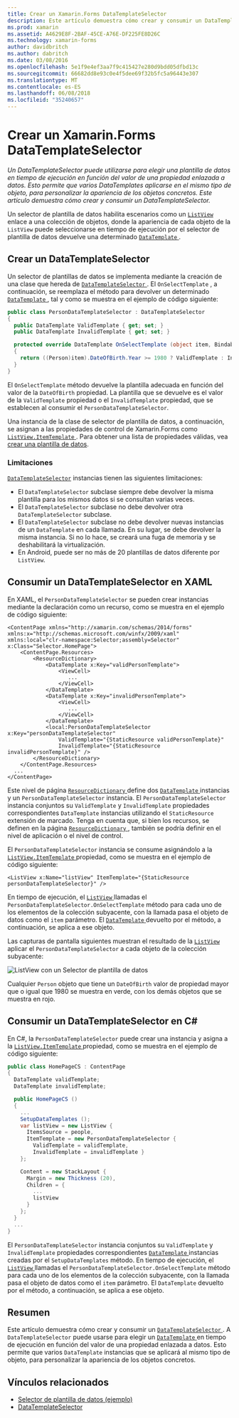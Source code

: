 ```yaml
---
title: Crear un Xamarin.Forms DataTemplateSelector
description: Este artículo demuestra cómo crear y consumir un DataTemplateSelector, que se puede usar para elegir una plantilla de datos en tiempo de ejecución en función del valor de una propiedad enlazada a datos.
ms.prod: xamarin
ms.assetid: A4629E8F-2BAF-45CE-A76E-DF225FE8D26C
ms.technology: xamarin-forms
author: davidbritch
ms.author: dabritch
ms.date: 03/08/2016
ms.openlocfilehash: 5e1f9e4ef3aa7f9c415427e280d9bdd05dfbd13c
ms.sourcegitcommit: 66682dd8e93c0e4f5dee69f32b5fc5a96443e307
ms.translationtype: MT
ms.contentlocale: es-ES
ms.lasthandoff: 06/08/2018
ms.locfileid: "35240657"
---
```

# <a name="creating-a-xamarinforms-datatemplateselector"></a>Crear un Xamarin.Forms DataTemplateSelector

_Un DataTemplateSelector puede utilizarse para elegir una plantilla de datos en tiempo de ejecución en función del valor de una propiedad enlazada a datos. Esto permite que varios DataTemplates aplicarse en el mismo tipo de objeto, para personalizar la apariencia de los objetos concretos. Este artículo demuestra cómo crear y consumir un DataTemplateSelector._

Un selector de plantilla de datos habilita escenarios como un [ `ListView` ](https://developer.xamarin.com/api/type/Xamarin.Forms.ListView/) enlace a una colección de objetos, donde la apariencia de cada objeto de la `ListView` puede seleccionarse en tiempo de ejecución por el selector de plantilla de datos devuelve una determinado [ `DataTemplate` ](https://developer.xamarin.com/api/type/Xamarin.Forms.DataTemplate/).

## <a name="creating-a-datatemplateselector"></a>Crear un DataTemplateSelector

Un selector de plantillas de datos se implementa mediante la creación de una clase que hereda de [ `DataTemplateSelector` ](https://developer.xamarin.com/api/type/Xamarin.Forms.DataTemplateSelector/). El `OnSelectTemplate` , a continuación, se reemplaza el método para devolver un determinado [ `DataTemplate` ](https://developer.xamarin.com/api/type/Xamarin.Forms.DataTemplate/), tal y como se muestra en el ejemplo de código siguiente:

```csharp
public class PersonDataTemplateSelector : DataTemplateSelector
{
  public DataTemplate ValidTemplate { get; set; }
  public DataTemplate InvalidTemplate { get; set; }

  protected override DataTemplate OnSelectTemplate (object item, BindableObject container)
  {
    return ((Person)item).DateOfBirth.Year >= 1980 ? ValidTemplate : InvalidTemplate;
  }
}
```

El `OnSelectTemplate` método devuelve la plantilla adecuada en función del valor de la `DateOfBirth` propiedad. La plantilla que se devuelve es el valor de la `ValidTemplate` propiedad o el `InvalidTemplate` propiedad, que se establecen al consumir el `PersonDataTemplateSelector`.

Una instancia de la clase de selector de plantilla de datos, a continuación, se asignan a las propiedades de control de Xamarin.Forms como [ `ListView.ItemTemplate` ](https://developer.xamarin.com/api/type/Xamarin.Forms.ItemsView%3CTVisual%3E/). Para obtener una lista de propiedades válidas, vea [crear una plantilla de datos](~/xamarin-forms/app-fundamentals/templates/data-templates/creating.md).

### <a name="limitations"></a>Limitaciones

[`DataTemplateSelector`](https://developer.xamarin.com/api/type/Xamarin.Forms.DataTemplateSelector/) instancias tienen las siguientes limitaciones:

- El `DataTemplateSelector` subclase siempre debe devolver la misma plantilla para los mismos datos si se consultan varias veces.
- El `DataTemplateSelector` subclase no debe devolver otra `DataTemplateSelector` subclase.
- El `DataTemplateSelector` subclase no debe devolver nuevas instancias de un `DataTemplate` en cada llamada. En su lugar, se debe devolver la misma instancia. Si no lo hace, se creará una fuga de memoria y se deshabilitará la virtualización.
- En Android, puede ser no más de 20 plantillas de datos diferente por `ListView`.

## <a name="consuming-a-datatemplateselector-in-xaml"></a>Consumir un DataTemplateSelector en XAML

En XAML, el `PersonDataTemplateSelector` se pueden crear instancias mediante la declaración como un recurso, como se muestra en el ejemplo de código siguiente:

```xaml
<ContentPage xmlns="http://xamarin.com/schemas/2014/forms" xmlns:x="http://schemas.microsoft.com/winfx/2009/xaml" xmlns:local="clr-namespace:Selector;assembly=Selector" x:Class="Selector.HomePage">
    <ContentPage.Resources>
        <ResourceDictionary>
            <DataTemplate x:Key="validPersonTemplate">
                <ViewCell>
                   ...
                </ViewCell>
            </DataTemplate>
            <DataTemplate x:Key="invalidPersonTemplate">
                <ViewCell>
                   ...
                </ViewCell>
            </DataTemplate>
            <local:PersonDataTemplateSelector x:Key="personDataTemplateSelector"
                ValidTemplate="{StaticResource validPersonTemplate}"
                InvalidTemplate="{StaticResource invalidPersonTemplate}" />
        </ResourceDictionary>
    </ContentPage.Resources>
  ...
</ContentPage>
```

Este nivel de página [ `ResourceDictionary` ](https://developer.xamarin.com/api/type/Xamarin.Forms.ResourceDictionary/) define dos [ `DataTemplate` ](https://developer.xamarin.com/api/type/Xamarin.Forms.DataTemplate/) instancias y un `PersonDataTemplateSelector` instancia. El `PersonDataTemplateSelector` instancia conjuntos su `ValidTemplate` y `InvalidTemplate` propiedades correspondientes `DataTemplate` instancias utilizando el `StaticResource` extensión de marcado. Tenga en cuenta que, si bien los recursos, se definen en la página [ `ResourceDictionary` ](https://developer.xamarin.com/api/type/Xamarin.Forms.ResourceDictionary/), también se podría definir en el nivel de aplicación o el nivel de control.

El `PersonDataTemplateSelector` instancia se consume asignándolo a la [ `ListView.ItemTemplate` ](https://developer.xamarin.com/api/type/Xamarin.Forms.ItemsView%3CTVisual%3E/) propiedad, como se muestra en el ejemplo de código siguiente:

```xaml
<ListView x:Name="listView" ItemTemplate="{StaticResource personDataTemplateSelector}" />
```

En tiempo de ejecución, el [ `ListView` ](https://developer.xamarin.com/api/type/Xamarin.Forms.ListView/) llamadas el `PersonDataTemplateSelector.OnSelectTemplate` método para cada uno de los elementos de la colección subyacente, con la llamada pasa el objeto de datos como el `item` parámetro. El [ `DataTemplate` ](https://developer.xamarin.com/api/type/Xamarin.Forms.DataTemplate/) devuelto por el método, a continuación, se aplica a ese objeto.

Las capturas de pantalla siguientes muestran el resultado de la [ `ListView` ](https://developer.xamarin.com/api/type/Xamarin.Forms.ListView/) aplicar el `PersonDataTemplateSelector` a cada objeto de la colección subyacente:

![](selector-images/data-template-selector.png "ListView con un Selector de plantilla de datos")

Cualquier `Person` objeto que tiene un `DateOfBirth` valor de propiedad mayor que o igual que 1980 se muestra en verde, con los demás objetos que se muestra en rojo.

## <a name="consuming-a-datatemplateselector-in-cnum"></a>Consumir un DataTemplateSelector en C&num;

En C#, la `PersonDataTemplateSelector` puede crear una instancia y asigna a la [ `ListView.ItemTemplate` ](https://developer.xamarin.com/api/type/Xamarin.Forms.ItemsView%3CTVisual%3E/) propiedad, como se muestra en el ejemplo de código siguiente:

```csharp
public class HomePageCS : ContentPage
{
  DataTemplate validTemplate;
  DataTemplate invalidTemplate;

  public HomePageCS ()
  {
    ...
    SetupDataTemplates ();
    var listView = new ListView {
      ItemsSource = people,
      ItemTemplate = new PersonDataTemplateSelector {
        ValidTemplate = validTemplate,
        InvalidTemplate = invalidTemplate }
    };

    Content = new StackLayout {
      Margin = new Thickness (20),
      Children = {
        ...
        listView
      }
    };
  }
  ...  
}
```

El `PersonDataTemplateSelector` instancia conjuntos su `ValidTemplate` y `InvalidTemplate` propiedades correspondientes [ `DataTemplate` ](https://developer.xamarin.com/api/type/Xamarin.Forms.DataTemplate/) instancias creadas por el `SetupDataTemplates` método. En tiempo de ejecución, el [ `ListView` ](https://developer.xamarin.com/api/type/Xamarin.Forms.ListView/) llamadas el `PersonDataTemplateSelector.OnSelectTemplate` método para cada uno de los elementos de la colección subyacente, con la llamada pasa el objeto de datos como el `item` parámetro. El `DataTemplate` devuelto por el método, a continuación, se aplica a ese objeto.

## <a name="summary"></a>Resumen

Este artículo demuestra cómo crear y consumir un [ `DataTemplateSelector` ](https://developer.xamarin.com/api/type/Xamarin.Forms.DataTemplateSelector/). A `DataTemplateSelector` puede usarse para elegir un [ `DataTemplate` ](https://developer.xamarin.com/api/type/Xamarin.Forms.DataTemplate/) en tiempo de ejecución en función del valor de una propiedad enlazada a datos. Esto permite que varios `DataTemplate` instancias que se aplicará al mismo tipo de objeto, para personalizar la apariencia de los objetos concretos.


## <a name="related-links"></a>Vínculos relacionados

- [Selector de plantilla de datos (ejemplo)](https://developer.xamarin.com/samples/xamarin-forms/templates/datatemplateselector/)
- [DataTemplateSelector](https://developer.xamarin.com/api/type/Xamarin.Forms.DataTemplateSelector/)
